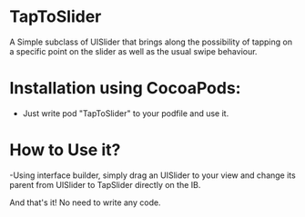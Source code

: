 # TapToSlider

A Simple subclass of UISlider that brings along the possibility of tapping on a specific point on the slider as well as the usual swipe behaviour.

# Installation using CocoaPods:

- Just write pod "TapToSlider" to your podfile and use it.

# How to Use it?

-Using interface builder, simply drag an UISlider to your view and change its parent from UISlider to TapSlider directly on the IB.

And that's it! No need to write any code. 
